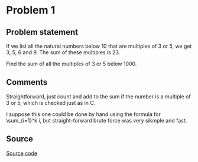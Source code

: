 # Problem 1

## Problem statement

If we list all the natural numbers below 10 that are multiples of 3 or
5, we get 3, 5, 6 and 9. The sum of these multiples is 23.

Find the sum of all the multiples of 3 or 5 below 1000.

## Comments

Straightforward, just count and add to the sum if the number is a
multiple of 3 or 5, which is checked just as in C.

I suppose this one could be done by hand using the formula for
\sum_{i=1}^k i, but straight-forward brute force was very sikmple and
fast.

## Source

[Source code](https://github.com/fizbin/pe100challenge/blob/master{{page.url}}src/main.rs)
